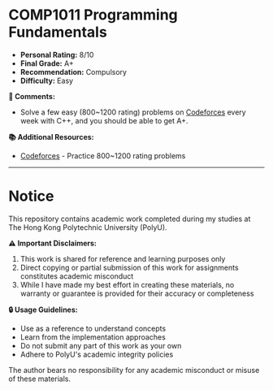# COMP1011 Programming Fundamentals

- **Personal Rating:** 8/10
- **Final Grade:** A+
- **Recommendation:** Compulsory
- **Difficulty:** Easy

**💭 Comments:**
- Solve a few easy (800~1200 rating) problems on [Codeforces](https://codeforces.com/) every week with C++, and you should be able to get A+.

**📚 Additional Resources:**
- [Codeforces](https://codeforces.com/) - Practice 800~1200 rating problems

---

# Notice

This repository contains academic work completed during my studies at The Hong Kong Polytechnic University (PolyU). 

**⚠️ Important Disclaimers:**
1. This work is shared for reference and learning purposes only
2. Direct copying or partial submission of this work for assignments constitutes academic misconduct
3. While I have made my best effort in creating these materials, no warranty or guarantee is provided for their accuracy or completeness

**🔒 Usage Guidelines:**
- Use as a reference to understand concepts
- Learn from the implementation approaches
- Do not submit any part of this work as your own
- Adhere to PolyU's academic integrity policies

The author bears no responsibility for any academic misconduct or misuse of these materials.
